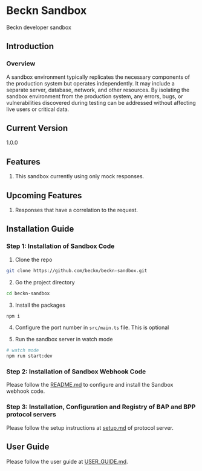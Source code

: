 # Beckn Sandbox

Beckn developer sandbox

## Introduction

### Overview

A sandbox environment typically replicates the necessary components of the production system but operates independently. It may include a separate server, database, network, and other resources. By isolating the sandbox environment from the production system, any errors, bugs, or vulnerabilities discovered during testing can be addressed without affecting live users or critical data.

## Current Version

1.0.0

## Features

1. This sandbox currently using only mock responses.

## Upcoming Features

1. Responses that have a correlation to the request.

## Installation Guide

### Step 1: Installation of Sandbox Code

1. Clone the repo

```bash
git clone https://github.com/beckn/beckn-sandbox.git
```

2. Go the project directory

```bash
cd beckn-sandbox
```

3. Install the packages

```bash
npm i
```

4. Configure the port number in `src/main.ts` file. This is optional

5. Run the sandbox server in watch mode

```bash
# watch mode
npm run start:dev
```

### Step 2: Installation of Sandbox Webhook Code

Please follow the [README.md](https://github.com/beckn/beckn-sandbox-webhook/blob/main/README.md) to configure and install the Sandbox webhook code.

### Step 3: Installation, Configuration and Registry of BAP and BPP protocol servers

Please follow the setup instructions at [setup.md](https://github.com/beckn/protocol-server/blob/v2-0.9.4-fix/setup.md) of protocol server.

## User Guide

Please follow the user guide at [USER_GUIDE.md](https://github.com/beckn/beckn-sandbox/blob/feat/readme-file/USER_GUIDE.md).
